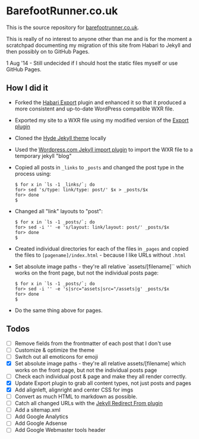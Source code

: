 # BarefootRunner.co.uk

This is the source repository for [barefootrunner.co.uk](http://barefootrunner.co.uk).

This is really of no interest to anyone other than me and is for the moment a scratchpad documenting my migration of this site from Habari to Jekyll and then possibly on to GitHub Pages.

1 Aug '14 - Still undecided if I should host the static files myself or use GitHub Pages.

## How I did it
- Forked the [Habari Export](https://github.com/habari-extras/export) plugin and enhanced it so that it produced a more consistent and up-to-date WordPress compatible WXR file.
- Exported my site to a WXR file using my modified version of the [Export plugin](https://github.com/lildude/export)
- Cloned the [Hyde Jekyll theme](https://github.com/poole/hyde) locally
- Used the [Wordpress.com Jekyll import plugin](http://import.jekyllrb.com/docs/wordpressdotcom/) to import the WXR file to a temporary jekyll "blog"
- Copied all posts in `_links` to `_posts` and changed the post type in the process using:

  ```
  $ for x in `ls -1 _links/`; do
  for> sed 's/type: link/type: post/' $x > _posts/$x
  for> done
  $
  ```

- Changed all "link" layouts to "post":

  ```
  $ for x in `ls -1 _posts/`; do
  for> sed -i '' -e 's/layout: link/layout: post/' _posts/$x
  for> done
  $
  ```

- Created individual directories for each of the files in `_pages` and copied the files to `[pagename]/index.html` - because I like URLs without `.html`
- Set absolute image paths - they're all relative `assets/[filename]`` which works on the front page, but not the individual posts page:

  ```
  $ for x in `ls -1 _posts/`; do
  for> sed -i '' -e 's|src="assets|src="/assets|g' _posts/$x
  for> done
  $
  ```

- Do the same thing above for pages.

## Todos

- [ ] Remove fields from the frontmatter of each post that I don't use
- [ ] Customize & optimize the theme
- [ ] Switch out all emoticons for emoji
- [x] Set absolute image paths - they're all relative assets/[filename] which works on the front page, but not the individual posts page
- [ ] Check each individual post & page and make they all render correctly.
- [x] Update Export plugin to grab all content types, not just posts and pages
- [x] Add alignleft, alignright and center CSS for imgs
- [ ] Convert as much HTML to markdown as possible.
- [ ] Catch all changed URLs with the [Jekyll Redirect From plugin](https://github.com/jekyll/jekyll-redirect-from/)
- [ ] Add a sitemap.xml
- [ ] Add Google Analytics
- [ ] Add Google Adsense
- [ ] Add Google Webmaster tools header
